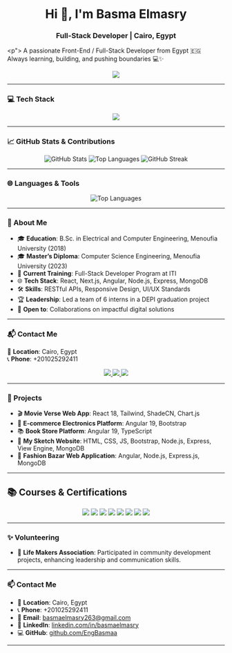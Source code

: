 <h1 align="center">Hi 👋, I'm Basma Elmasry</h1>
<h3 align="center">Full-Stack Developer | Cairo, Egypt</h3>

<p">
  A passionate Front-End / Full-Stack Developer from Egypt 🇪🇬<br/>
  Always learning, building, and pushing boundaries 💻✨
</p>

<!-- أكثر اللغات استخدامًا -->
<p align="center">
  <img src="https://github-readme-stats.vercel.app/api/top-langs/?username=EngBasmaa&layout=compact&theme=radical&langs_count=8" />
</p>

---



### 💻 Tech Stack

<p align="center">
  <img src="https://skillicons.dev/icons?i=html,css,js,ts,react,nextjs,angular,nodejs,express,mongodb,tailwind,bootstrap,git" />
</p>

---
### 📈 GitHub Stats & Contributions

<p align="center">
  <img src="https://github-readme-stats.vercel.app/api?username=EngBasmaa&show_icons=true&theme=radical" alt="GitHub Stats" />
  <img src="https://github-readme-stats.vercel.app/api/top-langs/?username=EngBasmaa&layout=compact&theme=radical" alt="Top Languages" />
  <img src="https://github-readme-streak-stats.herokuapp.com/?user=EngBasmaa&theme=radical" alt="GitHub Streak" />
</p>

---


### 🌐 Languages & Tools

<p align="center">
  <img src="https://github-readme-stats.vercel.app/api/top-langs/?username=EngBasmaa&layout=compact&theme=radical" alt="Top Languages" />
</p>

---

### 💫 About Me

- 🎓 **Education**: B.Sc. in Electrical and Computer Engineering, Menoufia University (2018)  
- 🎓 **Master’s Diploma**: Computer Science Engineering, Menoufia University (2023)  
- 💼 **Current Training**: Full-Stack Developer Program at ITI  
- 🌐 **Tech Stack**: React, Next.js, Angular, Node.js, Express, MongoDB  
- 🛠️ **Skills**: RESTful APIs, Responsive Design, UI/UX Standards  
- 🏆 **Leadership**: Led a team of 6 interns in a DEPI graduation project  
- 🤝 **Open to**: Collaborations on impactful digital solutions  

---
### 📬 Contact Me

📍 **Location**: Cairo, Egypt  
📞 **Phone**: +201025292411 

<p align="center">
  <a href="mailto:basmaelmasry263@gmail.com">
    <img src="https://img.shields.io/badge/Gmail-D14836?style=for-the-badge&logo=gmail&logoColor=white"/>
  </a>
  <a href="https://linkedin.com/in/basma-el-masry/">
    <img src="https://img.shields.io/badge/LinkedIn-0077B5?style=for-the-badge&logo=linkedin&logoColor=white"/>
  </a>
  
  <a href="https://github.com/EngBasmaa">
    <img src="https://img.shields.io/badge/GitHub-181717?style=for-the-badge&logo=github&logoColor=white"/>
  </a>
</p>

---

### 🚀 Projects

- 🎬 **Movie Verse Web App**: React 18, Tailwind, ShadeCN, Chart.js  
- 🛒 **E-commerce Electronics Platform**: Angular 19, Bootstrap  
- 📚 **Book Store Platform**: Angular 19, TypeScript  
- 🎨 **My Sketch Website**: HTML, CSS, JS, Bootstrap, Node.js, Express, View Engine, MongoDB  
- 👗 **Fashion Bazar Web Application**: Angular, Node.js, Express.js, MongoDB  

---


## 📚 Courses & Certifications

<p align="center">
  <img src="https://img.shields.io/badge/JavaScript,%20ES6,%20React,%20Angular,%20Node-Mahara%20Tech-%23f39c12?style=for-the-badge" />
  <img src="https://img.shields.io/badge/Master%20Angular%20(Udemy)-%23e67e22?style=for-the-badge&logo=udemy&logoColor=white" />
  <img src="https://img.shields.io/badge/Angular%20for%20Beginners-Coursera-%233498db?style=for-the-badge&logo=coursera&logoColor=white" />
  <img src="https://img.shields.io/badge/Software%20Engineering-ALX%20SE-%239b59b6?style=for-the-badge" />
  <img src="https://img.shields.io/badge/Web%20Development-Udacity%20/%20FWD-%231abc9c?style=for-the-badge&logo=udacity&logoColor=white" />
  <img src="https://img.shields.io/badge/Full--Stack%20MERN%20Training-ITI-%232ecc71?style=for-the-badge&logo=node.js&logoColor=white" />
  <img src="https://img.shields.io/badge/Full--Stack%20MEAN%20Training-NTI-%23e74c3c?style=for-the-badge&logo=angular&logoColor=white" />
  <img src="https://img.shields.io/badge/Front--End%20&%20Leadership-DEPI%20%7C%20MCIT-%23c0392b?style=for-the-badge" />
</p>




---



### ✨ Volunteering

- 🤝 **Life Makers Association**: Participated in community development projects, enhancing leadership and communication skills.

---

### 📫 Contact Me

- 📍 **Location**: Cairo, Egypt  
- 📞 **Phone**: +201025292411  
- 📧 **Email**: basmaelmasry263@gmail.com  
- 💼 **LinkedIn**: [linkedin.com/in/basmaelmasry](https://www.linkedin.com/in/basma-el-masry/)  
- 💻 **GitHub**: [github.com/EngBasmaa](https://github.com/EngBasmaa)

---
